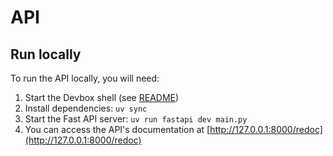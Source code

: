 # API

## Run locally

To run the API locally, you will need:
1. Start the Devbox shell (see [README](./DEVBOX.md))
1. Install dependencies: `uv sync`
1. Start the Fast API server: `uv run fastapi dev main.py`
1. You can access the API's documentation at [http://127.0.0.1:8000/redoc](http://127.0.0.1:8000/redoc)